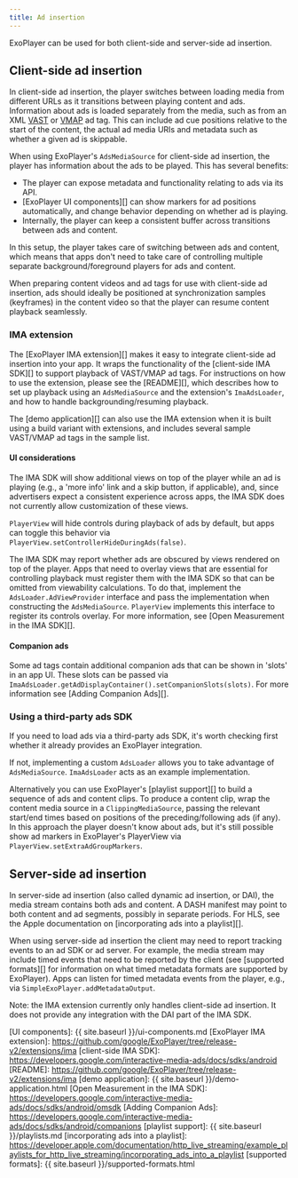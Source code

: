 ```yaml
---
title: Ad insertion
---
```


ExoPlayer can be used for both client-side and server-side ad insertion.

## Client-side ad insertion ##

In client-side ad insertion, the player switches between loading media from
different URLs as it transitions between playing content and ads. Information
about ads is loaded separately from the media, such as from an XML [VAST][] or
[VMAP][] ad tag. This can include ad cue positions relative to the start of the
content, the actual ad media URIs and metadata such as whether a given ad is
skippable.

When using ExoPlayer's `AdsMediaSource` for client-side ad insertion, the player
has information about the ads to be played. This has several benefits:
- The player can expose metadata and functionality relating to ads via its API.
- [ExoPlayer UI components][] can show markers for ad positions automatically,
and change behavior depending on whether ad is playing.
- Internally, the player can keep a consistent buffer across transitions between
ads and content.

In this setup, the player takes care of switching between ads and content, which
means that apps don't need to take care of controlling multiple separate
background/foreground players for ads and content.

When preparing content videos and ad tags for use with client-side ad insertion,
ads should ideally be positioned at synchronization samples (keyframes) in the
content video so that the player can resume content playback seamlessly.

### IMA extension ###

The [ExoPlayer IMA extension][] makes it easy to integrate client-side ad
insertion into your app. It wraps the functionality of the [client-side IMA
SDK][] to support playback of VAST/VMAP ad tags. For instructions on how to use
the extension, please see the [README][], which describes how to set up playback
using an `AdsMediaSource` and the extension's `ImaAdsLoader`, and how to handle
backgrounding/resuming playback.

The [demo application][] can also use the IMA extension when it is built using a
build variant with extensions, and includes several sample VAST/VMAP ad tags in
the sample list.

#### UI considerations ####

The IMA SDK will show additional views on top of the player while an ad is
playing (e.g., a 'more info' link and a skip button, if applicable), and, since
advertisers expect a consistent experience across apps, the IMA SDK does not
currently allow customization of these views.

`PlayerView` will hide controls during playback of ads by default, but apps can
toggle this behavior via `PlayerView.setControllerHideDuringAds(false)`.

The IMA SDK may report whether ads are obscured by views rendered on top of the
player. Apps that need to overlay views that are essential for controlling
playback must register them with the IMA SDK so that can be omitted from
viewability calculations. To do that, implement the `AdsLoader.AdViewProvider`
interface and pass the implementation when constructing the `AdsMediaSource`.
`PlayerView` implements this interface to register its controls overlay. For
more information, see [Open Measurement in the IMA SDK][].

#### Companion ads ####

Some ad tags contain additional companion ads that can be shown in 'slots' in an
app UI. These slots can be passed via
`ImaAdsLoader.getAdDisplayContainer().setCompanionSlots(slots)`. For more
information see [Adding Companion Ads][].

### Using a third-party ads SDK ###

If you need to load ads via a third-party ads SDK, it's worth checking first
whether it already provides an ExoPlayer integration.

If not, implementing a custom `AdsLoader` allows you to take advantage of
`AdsMediaSource`. `ImaAdsLoader` acts as an example implementation.

Alternatively you can use ExoPlayer's [playlist support][] to build a sequence
of ads and content clips. To produce a content clip, wrap the content media
source in a `ClippingMediaSource`, passing the relevant start/end times based on
positions of the preceding/following ads (if any). In this approach the player
doesn't know about ads, but it's still possible show ad markers in ExoPlayer's
PlayerView via `PlayerView.setExtraAdGroupMarkers`.

## Server-side ad insertion ##

In server-side ad insertion (also called dynamic ad insertion, or DAI), the
media stream contains both ads and content. A DASH manifest may point to both
content and ad segments, possibly in separate periods. For HLS, see the Apple
documentation on [incorporating ads into a playlist][].

When using server-side ad insertion the client may need to report tracking
events to an ad SDK or ad server. For example, the media stream may include
timed events that need to be reported by the client (see [supported formats][]
for information on what timed metadata formats are supported by ExoPlayer). Apps
can listen for timed metadata events from the player, e.g., via
`SimpleExoPlayer.addMetadataOutput`.

Note: the IMA extension currently only handles client-side ad insertion. It does
not provide any integration with the DAI part of the IMA SDK.

[VAST]: https://www.iab.com/wp-content/uploads/2015/06/VASTv3_0.pdf
[VMAP]: https://www.iab.com/guidelines/digital-video-multiple-ad-playlist-vmap-1-0-1/
[UI components]: {{ site.baseurl }}/ui-components.md
[ExoPlayer IMA extension]: https://github.com/google/ExoPlayer/tree/release-v2/extensions/ima
[client-side IMA SDK]: https://developers.google.com/interactive-media-ads/docs/sdks/android
[README]: https://github.com/google/ExoPlayer/tree/release-v2/extensions/ima
[demo application]: {{ site.baseurl }}/demo-application.html
[Open Measurement in the IMA SDK]: https://developers.google.com/interactive-media-ads/docs/sdks/android/omsdk
[Adding Companion Ads]: https://developers.google.com/interactive-media-ads/docs/sdks/android/companions
[playlist support]: {{ site.baseurl }}/playlists.md
[incorporating ads into a playlist]: https://developer.apple.com/documentation/http_live_streaming/example_playlists_for_http_live_streaming/incorporating_ads_into_a_playlist
[supported formats]: {{ site.baseurl }}/supported-formats.html
